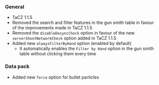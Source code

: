### General
- TaCZ 1.1.5
- Removed the search and filter features in the gun smith table in favour of the improvements made in TaCZ 1.1.5
- Removed the `disableDesyncCheck` option in favour of the new `serverShootNetworkCheck` option added in TaCZ 1.1.5
- Added new `alwaysFilterByHand` option (enabled by default)
  - It automatically enables the `Filter by Hand` option in the gun smith table without clicking them every time

### Data pack
- Added new `force` option for bullet particles